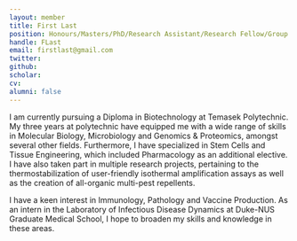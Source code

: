 ```yaml
---
layout: member
title: First Last
position: Honours/Masters/PhD/Research Assistant/Research Fellow/Group Lead
handle: FLast
email: firstlast@gmail.com
twitter:
github:
scholar:
cv:
alumni: false
---
```


I am currently pursuing a Diploma in Biotechnology at Temasek Polytechnic. My three years at polytechnic have equipped me with a wide range of skills in Molecular Biology, Microbiology and Genomics & Proteomics, amongst several other fields. Furthermore, I have specialized in Stem Cells and Tissue Engineering, which included Pharmacology as an additional elective. I have also taken part in multiple research projects, pertaining to the thermostabilization of user-friendly isothermal amplification assays as well as the creation of all-organic multi-pest repellents.

I have a keen interest in Immunology, Pathology and Vaccine Production. As an intern in the Laboratory of Infectious Disease Dynamics at Duke-NUS Graduate Medical School, I hope to broaden my skills and knowledge in these areas.
